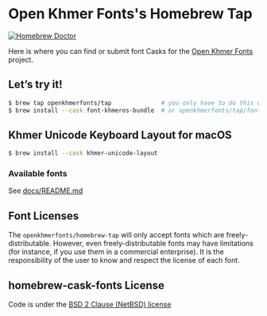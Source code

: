 # Open Khmer Fonts's Homebrew Tap

[![Homebrew Doctor][github-ci-brew-badge]][github-ci-brew-url]

Here is where you can find or submit font Casks for the [Open Khmer Fonts](https://github.com/openkhmerfonts/homebrew-tap) project.

## Let’s try it!

```bash
$ brew tap openkhmerfonts/tap              # you only have to do this once!
$ brew install --cask font-khmeros-bundle  # or openkhmerfonts/tap/font-khmeros-bundle
```

## Khmer Unicode Keyboard Layout for macOS

```bash
$ brew install --cask khmer-unicode-layout
```

### Available fonts
See [docs/README.md](docs/README.md)

## Font Licenses

The `openkhmerfonts/homebrew-tap` will only accept fonts which are freely-distributable. However, even freely-distributable fonts may have limitations (for instance, if you use them in a commercial enterprise). It is the responsibility of the user to know and respect the license of each font.

## homebrew-cask-fonts License

Code is under the [BSD 2 Clause (NetBSD) license](LICENSE)

<!-- Variables -->
[github-ci-brew-url]: https://github.com/openkhmerfonts/homebrew-tap/actions?query=workflow%3A%22Homebrew+Doctor%22
[github-ci-brew-badge]: https://github.com/openkhmerfonts/homebrew-tap/workflows/Homebrew%20Doctor/badge.svg
